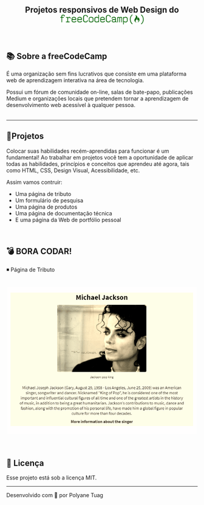 <h2 align="center"> Projetos responsivos de Web Design do <br>
     <img width= '220' src="WEB%20Design%20Responsivos/.github/imagens/FreeCodeCamp.png">
</h2> <br>

## 📚 Sobre a freeCodeCamp

É uma organização sem fins lucrativos que consiste em uma plataforma web de aprendizagem interativa na área de tecnologia.

Possui um fórum de comunidade on-line, salas de bate-papo, publicações Medium e organizações locais que pretendem tornar a aprendizagem de desenvolvimento web acessível à qualquer pessoa.<br><br>

---
## 🚀Projetos

Colocar suas habilidades recém-aprendidas para funcionar é um fundamental! Ao trabalhar em projetos você tem a oportunidade de aplicar todas as habilidades, princípios e conceitos que aprendeu até agora, tais como HTML, CSS, Design Visual, Acessibilidade, etc.

Assim vamos contruir:

 - Uma página de tributo
 - Um formulário de pesquisa
 - Uma página de produtos
 - Uma página de documentação técnica
 - E uma página da Web de portfólio pessoal
  
<br> 

<h2>💣 BORA CODAR!</h2>
◾ Página de Tributo <br><br>
<p align="center">
  <img width= '500' src="WEB%20Design%20Responsivos/.github/gifts/Tributo.gif">
</p><br>

## 📝 Licença

Esse projeto está sob a licença MIT.

---
Desenvolvido com 💜 por Polyane Tuag



